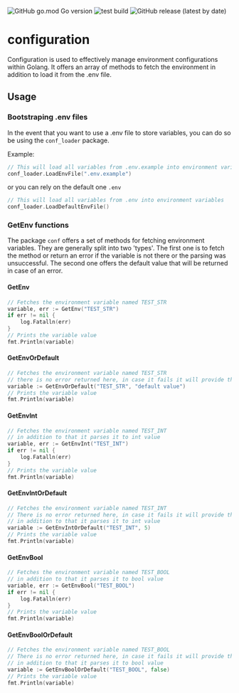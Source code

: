 ![GitHub go.mod Go version](https://img.shields.io/github/go-mod/go-version/pavleprica/configuration)
![test build](https://github.com/pavleprica/configuration/actions/workflows/test.yml/badge.svg)
![GitHub release (latest by date)](https://img.shields.io/github/v/release/pavleprica/configuration)


# configuration
Configuration is used to effectively manage environment configurations within Golang. It offers an array of methods to fetch the environment in addition to load it from the .env file.

## Usage

### Bootstraping .env files

In the event that you want to use a .env file to store variables, you can do so be using the `conf_loader` package.


Example:
```go
// This will load all variables from .env.example into environment variables 
conf_loader.LoadEnvFile(".env.example")
```
or you can rely on the default one `.env`
```go
// This will load all variables from .env into environment variables
conf_loader.LoadDefaultEnvFile()
```

### GetEnv functions

The package `conf` offers a set of methods for fetching environment variables. They are 
generally split into two 'types'. The first one is to fetch the method or return an error if the variable
is not there or the parsing was unsuccessful. The second one offers the default value that will be returned
in case of an error.

#### GetEnv

```go
// Fetches the environment variable named TEST_STR
variable, err := GetEnv("TEST_STR")
if err != nil {
	log.Fatalln(err)
}
// Prints the variable value
fmt.Println(variable)
```

#### GetEnvOrDefault

```go
// Fetches the environment variable named TEST_STR
// there is no error returned here, in case it fails it will provide the default value
variable := GetEnvOrDefault("TEST_STR", "default value")
// Prints the variable value
fmt.Println(variable)
```

#### GetEnvInt

```go
// Fetches the environment variable named TEST_INT
// in addition to that it parses it to int value
variable, err := GetEnvInt("TEST_INT")
if err != nil {
	log.Fatalln(err)
}
// Prints the variable value
fmt.Println(variable)
```

#### GetEnvIntOrDefault

```go
// Fetches the environment variable named TEST_INT
// There is no error returned here, in case it fails it will provide the default value
// in addition to that it parses it to int value
variable := GetEnvIntOrDefault("TEST_INT", 5)
// Prints the variable value
fmt.Println(variable)
```

#### GetEnvBool

```go
// Fetches the environment variable named TEST_BOOL
// in addition to that it parses it to bool value
variable, err := GetEnvBool("TEST_BOOL")
if err != nil {
	log.Fatalln(err)
}
// Prints the variable value
fmt.Println(variable)
```

#### GetEnvBoolOrDefault

```go
// Fetches the environment variable named TEST_BOOL
// There is no error returned here, in case it fails it will provide the default value
// in addition to that it parses it to bool value
variable := GetEnvBoolOrDefault("TEST_BOOL", false)
// Prints the variable value
fmt.Println(variable)
```